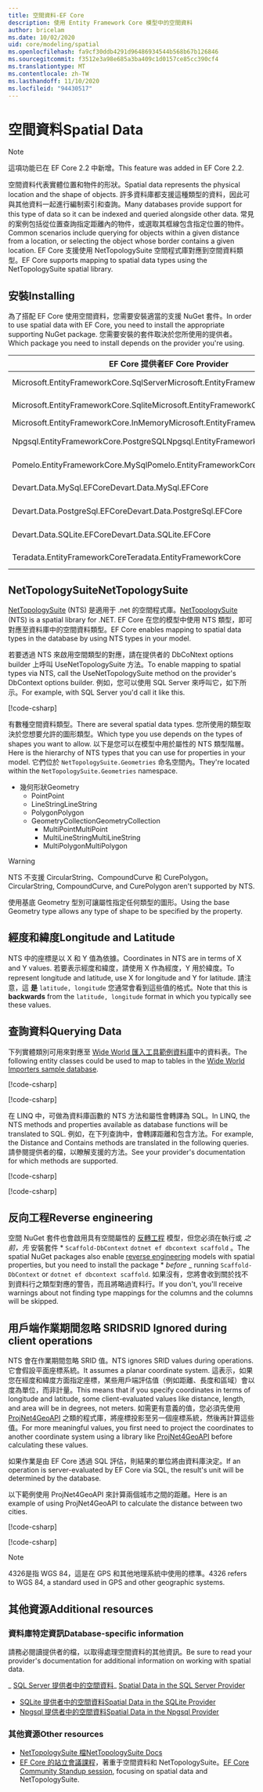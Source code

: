 ```yaml
---
title: 空間資料-EF Core
description: 使用 Entity Framework Core 模型中的空間資料
author: bricelam
ms.date: 10/02/2020
uid: core/modeling/spatial
ms.openlocfilehash: fa9cf30ddb4291d96486934544b568b67b126846
ms.sourcegitcommit: f3512e3a98e685a3ba409c1d0157ce85cc390cf4
ms.translationtype: MT
ms.contentlocale: zh-TW
ms.lasthandoff: 11/10/2020
ms.locfileid: "94430517"
---
```

# <a name="spatial-data"></a><span data-ttu-id="f517e-103">空間資料</span><span class="sxs-lookup"><span data-stu-id="f517e-103">Spatial Data</span></span>

> [!NOTE]
> <span data-ttu-id="f517e-104">這項功能已在 EF Core 2.2 中新增。</span><span class="sxs-lookup"><span data-stu-id="f517e-104">This feature was added in EF Core 2.2.</span></span>

<span data-ttu-id="f517e-105">空間資料代表實體位置和物件的形狀。</span><span class="sxs-lookup"><span data-stu-id="f517e-105">Spatial data represents the physical location and the shape of objects.</span></span> <span data-ttu-id="f517e-106">許多資料庫都支援這種類型的資料，因此可與其他資料一起進行編制索引和查詢。</span><span class="sxs-lookup"><span data-stu-id="f517e-106">Many databases provide support for this type of data so it can be indexed and queried alongside other data.</span></span> <span data-ttu-id="f517e-107">常見的案例包括從位置查詢指定距離內的物件，或選取其框線包含指定位置的物件。</span><span class="sxs-lookup"><span data-stu-id="f517e-107">Common scenarios include querying for objects within a given distance from a location, or selecting the object whose border contains a given location.</span></span> <span data-ttu-id="f517e-108">EF Core 支援使用 NetTopologySuite 空間程式庫對應到空間資料類型。</span><span class="sxs-lookup"><span data-stu-id="f517e-108">EF Core supports mapping to spatial data types using the NetTopologySuite spatial library.</span></span>

## <a name="installing"></a><span data-ttu-id="f517e-109">安裝</span><span class="sxs-lookup"><span data-stu-id="f517e-109">Installing</span></span>

<span data-ttu-id="f517e-110">為了搭配 EF Core 使用空間資料，您需要安裝適當的支援 NuGet 套件。</span><span class="sxs-lookup"><span data-stu-id="f517e-110">In order to use spatial data with EF Core, you need to install the appropriate supporting NuGet package.</span></span> <span data-ttu-id="f517e-111">您需要安裝的套件取決於您所使用的提供者。</span><span class="sxs-lookup"><span data-stu-id="f517e-111">Which package you need to install depends on the provider you're using.</span></span>

<span data-ttu-id="f517e-112">EF Core 提供者</span><span class="sxs-lookup"><span data-stu-id="f517e-112">EF Core Provider</span></span>                        | <span data-ttu-id="f517e-113">空間 NuGet 套件</span><span class="sxs-lookup"><span data-stu-id="f517e-113">Spatial NuGet Package</span></span>
--------------------------------------- | ---------------------
<span data-ttu-id="f517e-114">Microsoft.EntityFrameworkCore.SqlServer</span><span class="sxs-lookup"><span data-stu-id="f517e-114">Microsoft.EntityFrameworkCore.SqlServer</span></span> | [<span data-ttu-id="f517e-115">Microsoft.entityframeworkcore SqlServer. NetTopologySuite</span><span class="sxs-lookup"><span data-stu-id="f517e-115">Microsoft.EntityFrameworkCore.SqlServer.NetTopologySuite</span></span>](https://www.nuget.org/packages/Microsoft.EntityFrameworkCore.SqlServer.NetTopologySuite)
<span data-ttu-id="f517e-116">Microsoft.EntityFrameworkCore.Sqlite</span><span class="sxs-lookup"><span data-stu-id="f517e-116">Microsoft.EntityFrameworkCore.Sqlite</span></span>    | [<span data-ttu-id="f517e-117">Microsoft.entityframeworkcore. Sqlite. NetTopologySuite</span><span class="sxs-lookup"><span data-stu-id="f517e-117">Microsoft.EntityFrameworkCore.Sqlite.NetTopologySuite</span></span>](https://www.nuget.org/packages/Microsoft.EntityFrameworkCore.Sqlite.NetTopologySuite)
<span data-ttu-id="f517e-118">Microsoft.EntityFrameworkCore.InMemory</span><span class="sxs-lookup"><span data-stu-id="f517e-118">Microsoft.EntityFrameworkCore.InMemory</span></span>  | [<span data-ttu-id="f517e-119">NetTopologySuite</span><span class="sxs-lookup"><span data-stu-id="f517e-119">NetTopologySuite</span></span>](https://www.nuget.org/packages/NetTopologySuite)
<span data-ttu-id="f517e-120">Npgsql.EntityFrameworkCore.PostgreSQL</span><span class="sxs-lookup"><span data-stu-id="f517e-120">Npgsql.EntityFrameworkCore.PostgreSQL</span></span>   | [<span data-ttu-id="f517e-121">Npgsql. Microsoft.entityframeworkcore. 于 postgresql. NetTopologySuite</span><span class="sxs-lookup"><span data-stu-id="f517e-121">Npgsql.EntityFrameworkCore.PostgreSQL.NetTopologySuite</span></span>](https://www.nuget.org/packages/Npgsql.EntityFrameworkCore.PostgreSQL.NetTopologySuite)
<span data-ttu-id="f517e-122">Pomelo.EntityFrameworkCore.MySql</span><span class="sxs-lookup"><span data-stu-id="f517e-122">Pomelo.EntityFrameworkCore.MySql</span></span>        | [<span data-ttu-id="f517e-123">Pomelo. Microsoft.entityframeworkcore. NetTopologySuite</span><span class="sxs-lookup"><span data-stu-id="f517e-123">Pomelo.EntityFrameworkCore.MySql.NetTopologySuite</span></span>](https://www.nuget.org/packages/Pomelo.EntityFrameworkCore.MySql.NetTopologySuite)
<span data-ttu-id="f517e-124">Devart.Data.MySql.EFCore</span><span class="sxs-lookup"><span data-stu-id="f517e-124">Devart.Data.MySql.EFCore</span></span>                | [<span data-ttu-id="f517e-125">Devart. EFCore. NetTopologySuite</span><span class="sxs-lookup"><span data-stu-id="f517e-125">Devart.Data.MySql.EFCore.NetTopologySuite</span></span>](https://www.nuget.org/packages/Devart.Data.MySql.EFCore.NetTopologySuite)
<span data-ttu-id="f517e-126">Devart.Data.PostgreSql.EFCore</span><span class="sxs-lookup"><span data-stu-id="f517e-126">Devart.Data.PostgreSql.EFCore</span></span>           | [<span data-ttu-id="f517e-127">Devart. 于 postgresql. EFCore. NetTopologySuite</span><span class="sxs-lookup"><span data-stu-id="f517e-127">Devart.Data.PostgreSql.EFCore.NetTopologySuite</span></span>](https://www.nuget.org/packages/Devart.Data.PostgreSql.EFCore.NetTopologySuite)
<span data-ttu-id="f517e-128">Devart.Data.SQLite.EFCore</span><span class="sxs-lookup"><span data-stu-id="f517e-128">Devart.Data.SQLite.EFCore</span></span>               | [<span data-ttu-id="f517e-129">Devart. EFCore. NetTopologySuite</span><span class="sxs-lookup"><span data-stu-id="f517e-129">Devart.Data.SQLite.EFCore.NetTopologySuite</span></span>](https://www.nuget.org/packages/Devart.Data.SQLite.EFCore.NetTopologySuite)
<span data-ttu-id="f517e-130">Teradata.EntityFrameworkCore</span><span class="sxs-lookup"><span data-stu-id="f517e-130">Teradata.EntityFrameworkCore</span></span>            | [<span data-ttu-id="f517e-131">Teradata. Microsoft.entityframeworkcore. NetTopologySuite</span><span class="sxs-lookup"><span data-stu-id="f517e-131">Teradata.EntityFrameworkCore.NetTopologySuite</span></span>](https://www.nuget.org/packages/Teradata.EntityFrameworkCore.NetTopologySuite)

## <a name="nettopologysuite"></a><span data-ttu-id="f517e-132">NetTopologySuite</span><span class="sxs-lookup"><span data-stu-id="f517e-132">NetTopologySuite</span></span>

<span data-ttu-id="f517e-133">[NetTopologySuite](https://nettopologysuite.github.io/NetTopologySuite/) (NTS) 是適用于 .net 的空間程式庫。</span><span class="sxs-lookup"><span data-stu-id="f517e-133">[NetTopologySuite](https://nettopologysuite.github.io/NetTopologySuite/) (NTS) is a spatial library for .NET.</span></span> <span data-ttu-id="f517e-134">EF Core 在您的模型中使用 NTS 類型，即可對應至資料庫中的空間資料類型。</span><span class="sxs-lookup"><span data-stu-id="f517e-134">EF Core enables mapping to spatial data types in the database by using NTS types in your model.</span></span>

<span data-ttu-id="f517e-135">若要透過 NTS 來啟用空間類型的對應，請在提供者的 DbCoNtext options builder 上呼叫 UseNetTopologySuite 方法。</span><span class="sxs-lookup"><span data-stu-id="f517e-135">To enable mapping to spatial types via NTS, call the UseNetTopologySuite method on the provider's DbContext options builder.</span></span> <span data-ttu-id="f517e-136">例如，您可以使用 SQL Server 來呼叫它，如下所示。</span><span class="sxs-lookup"><span data-stu-id="f517e-136">For example, with SQL Server you'd call it like this.</span></span>

[!code-csharp[](../../../samples/core/Spatial/SqlServer/Models/WideWorldImportersContext.cs?name=snippet_UseNetTopologySuite)]

<span data-ttu-id="f517e-137">有數種空間資料類型。</span><span class="sxs-lookup"><span data-stu-id="f517e-137">There are several spatial data types.</span></span> <span data-ttu-id="f517e-138">您所使用的類型取決於您想要允許的圖形類型。</span><span class="sxs-lookup"><span data-stu-id="f517e-138">Which type you use depends on the types of shapes you want to allow.</span></span> <span data-ttu-id="f517e-139">以下是您可以在模型中用於屬性的 NTS 類型階層。</span><span class="sxs-lookup"><span data-stu-id="f517e-139">Here is the hierarchy of NTS types that you can use for properties in your model.</span></span> <span data-ttu-id="f517e-140">它們位於 `NetTopologySuite.Geometries` 命名空間內。</span><span class="sxs-lookup"><span data-stu-id="f517e-140">They're located within the `NetTopologySuite.Geometries` namespace.</span></span>

* <span data-ttu-id="f517e-141">幾何形狀</span><span class="sxs-lookup"><span data-stu-id="f517e-141">Geometry</span></span>
  * <span data-ttu-id="f517e-142">Point</span><span class="sxs-lookup"><span data-stu-id="f517e-142">Point</span></span>
  * <span data-ttu-id="f517e-143">LineString</span><span class="sxs-lookup"><span data-stu-id="f517e-143">LineString</span></span>
  * <span data-ttu-id="f517e-144">Polygon</span><span class="sxs-lookup"><span data-stu-id="f517e-144">Polygon</span></span>
  * <span data-ttu-id="f517e-145">GeometryCollection</span><span class="sxs-lookup"><span data-stu-id="f517e-145">GeometryCollection</span></span>
    * <span data-ttu-id="f517e-146">MultiPoint</span><span class="sxs-lookup"><span data-stu-id="f517e-146">MultiPoint</span></span>
    * <span data-ttu-id="f517e-147">MultiLineString</span><span class="sxs-lookup"><span data-stu-id="f517e-147">MultiLineString</span></span>
    * <span data-ttu-id="f517e-148">MultiPolygon</span><span class="sxs-lookup"><span data-stu-id="f517e-148">MultiPolygon</span></span>

> [!WARNING]
> <span data-ttu-id="f517e-149">NTS 不支援 CircularString、CompoundCurve 和 CurePolygon。</span><span class="sxs-lookup"><span data-stu-id="f517e-149">CircularString, CompoundCurve, and CurePolygon aren't supported by NTS.</span></span>

<span data-ttu-id="f517e-150">使用基底 Geometry 型別可讓屬性指定任何類型的圖形。</span><span class="sxs-lookup"><span data-stu-id="f517e-150">Using the base Geometry type allows any type of shape to be specified by the property.</span></span>

## <a name="longitude-and-latitude"></a><span data-ttu-id="f517e-151">經度和緯度</span><span class="sxs-lookup"><span data-stu-id="f517e-151">Longitude and Latitude</span></span>

<span data-ttu-id="f517e-152">NTS 中的座標是以 X 和 Y 值為依據。</span><span class="sxs-lookup"><span data-stu-id="f517e-152">Coordinates in NTS are in terms of X and Y values.</span></span> <span data-ttu-id="f517e-153">若要表示經度和緯度，請使用 X 作為經度，Y 用於緯度。</span><span class="sxs-lookup"><span data-stu-id="f517e-153">To represent longitude and latitude, use X for longitude and Y for latitude.</span></span> <span data-ttu-id="f517e-154">請注意，這 **是** `latitude, longitude` 您通常會看到這些值的格式。</span><span class="sxs-lookup"><span data-stu-id="f517e-154">Note that this is **backwards** from the `latitude, longitude` format in which you typically see these values.</span></span>

## <a name="querying-data"></a><span data-ttu-id="f517e-155">查詢資料</span><span class="sxs-lookup"><span data-stu-id="f517e-155">Querying Data</span></span>

<span data-ttu-id="f517e-156">下列實體類別可用來對應至 [Wide World 匯入工具範例資料庫](https://go.microsoft.com/fwlink/?LinkID=800630)中的資料表。</span><span class="sxs-lookup"><span data-stu-id="f517e-156">The following entity classes could be used to map to tables in the [Wide World Importers sample database](https://go.microsoft.com/fwlink/?LinkID=800630).</span></span>

[!code-csharp[](../../../samples/core/Spatial/SqlServer/Models/City.cs?name=snippet_City)]

[!code-csharp[](../../../samples/core/Spatial/SqlServer/Models/Country.cs?name=snippet_Country)]

<span data-ttu-id="f517e-157">在 LINQ 中，可做為資料庫函數的 NTS 方法和屬性會轉譯為 SQL。</span><span class="sxs-lookup"><span data-stu-id="f517e-157">In LINQ, the NTS methods and properties available as database functions will be translated to SQL.</span></span> <span data-ttu-id="f517e-158">例如，在下列查詢中，會轉譯距離和包含方法。</span><span class="sxs-lookup"><span data-stu-id="f517e-158">For example, the Distance and Contains methods are translated in the following queries.</span></span> <span data-ttu-id="f517e-159">請參閱提供者的檔，以瞭解支援的方法。</span><span class="sxs-lookup"><span data-stu-id="f517e-159">See your provider's documentation for which methods are supported.</span></span>

[!code-csharp[](../../../samples/core/Spatial/SqlServer/Program.cs?name=snippet_Distance)]

[!code-csharp[](../../../samples/core/Spatial/SqlServer/Program.cs?name=snippet_Contains)]

## <a name="reverse-engineering"></a><span data-ttu-id="f517e-160">反向工程</span><span class="sxs-lookup"><span data-stu-id="f517e-160">Reverse engineering</span></span>

<span data-ttu-id="f517e-161">空間 NuGet 套件也會啟用具有空間屬性的 [反轉工程](xref:core/managing-schemas/scaffolding) 模型，但您必須在執行或 *_之前，先_* 安裝套件 \* `Scaffold-DbContext` `dotnet ef dbcontext scaffold` 。</span><span class="sxs-lookup"><span data-stu-id="f517e-161">The spatial NuGet packages also enable [reverse engineering](xref:core/managing-schemas/scaffolding) models with spatial properties, but you need to install the package \* *_before_* _ running `Scaffold-DbContext` or `dotnet ef dbcontext scaffold`.</span></span> <span data-ttu-id="f517e-162">如果沒有，您將會收到關於找不到資料行之類型對應的警告，而且將略過資料行。</span><span class="sxs-lookup"><span data-stu-id="f517e-162">If you don't, you'll receive warnings about not finding type mappings for the columns and the columns will be skipped.</span></span>

## <a name="srid-ignored-during-client-operations"></a><span data-ttu-id="f517e-163">用戶端作業期間忽略 SRID</span><span class="sxs-lookup"><span data-stu-id="f517e-163">SRID Ignored during client operations</span></span>

<span data-ttu-id="f517e-164">NTS 會在作業期間忽略 SRID 值。</span><span class="sxs-lookup"><span data-stu-id="f517e-164">NTS ignores SRID values during operations.</span></span> <span data-ttu-id="f517e-165">它會假設平面座標系統。</span><span class="sxs-lookup"><span data-stu-id="f517e-165">It assumes a planar coordinate system.</span></span> <span data-ttu-id="f517e-166">這表示，如果您在經度和緯度方面指定座標，某些用戶端評估值（例如距離、長度和區域）會以度為單位，而非計量。</span><span class="sxs-lookup"><span data-stu-id="f517e-166">This means that if you specify coordinates in terms of longitude and latitude, some client-evaluated values like distance, length, and area will be in degrees, not meters.</span></span> <span data-ttu-id="f517e-167">如需更有意義的值，您必須先使用 [ProjNet4GeoAPI](https://github.com/NetTopologySuite/ProjNet4GeoAPI) 之類的程式庫，將座標投影至另一個座標系統，然後再計算這些值。</span><span class="sxs-lookup"><span data-stu-id="f517e-167">For more meaningful values, you first need to project the coordinates to another coordinate system using a library like [ProjNet4GeoAPI](https://github.com/NetTopologySuite/ProjNet4GeoAPI) before calculating these values.</span></span>

<span data-ttu-id="f517e-168">如果作業是由 EF Core 透過 SQL 評估，則結果的單位將由資料庫決定。</span><span class="sxs-lookup"><span data-stu-id="f517e-168">If an operation is server-evaluated by EF Core via SQL, the result's unit will be determined by the database.</span></span>

<span data-ttu-id="f517e-169">以下範例使用 ProjNet4GeoAPI 來計算兩個城市之間的距離。</span><span class="sxs-lookup"><span data-stu-id="f517e-169">Here is an example of using ProjNet4GeoAPI to calculate the distance between two cities.</span></span>

[!code-csharp[](../../../samples/core/Spatial/Projections/GeometryExtensions.cs?name=snippet_GeometryExtensions)]

[!code-csharp[](../../../samples/core/Spatial/Projections/Program.cs?name=snippet_ProjectTo)]

> [!NOTE]
> <span data-ttu-id="f517e-170">4326是指 WGS 84，這是在 GPS 和其他地理系統中使用的標準。</span><span class="sxs-lookup"><span data-stu-id="f517e-170">4326 refers to WGS 84, a standard used in GPS and other geographic systems.</span></span>

## <a name="additional-resources"></a><span data-ttu-id="f517e-171">其他資源</span><span class="sxs-lookup"><span data-stu-id="f517e-171">Additional resources</span></span>

### <a name="database-specific-information"></a><span data-ttu-id="f517e-172">資料庫特定資訊</span><span class="sxs-lookup"><span data-stu-id="f517e-172">Database-specific information</span></span>

<span data-ttu-id="f517e-173">請務必閱讀提供者的檔，以取得處理空間資料的其他資訊。</span><span class="sxs-lookup"><span data-stu-id="f517e-173">Be sure to read your provider's documentation for additional information on working with spatial data.</span></span>

<span data-ttu-id="f517e-174">_ [SQL Server 提供者中的空間資料](xref:core/providers/sql-server/spatial)</span><span class="sxs-lookup"><span data-stu-id="f517e-174">_ [Spatial Data in the SQL Server Provider](xref:core/providers/sql-server/spatial)</span></span>
* [<span data-ttu-id="f517e-175">SQLite 提供者中的空間資料</span><span class="sxs-lookup"><span data-stu-id="f517e-175">Spatial Data in the SQLite Provider</span></span>](xref:core/providers/sqlite/spatial)
* [<span data-ttu-id="f517e-176">Npgsql 提供者中的空間資料</span><span class="sxs-lookup"><span data-stu-id="f517e-176">Spatial Data in the Npgsql Provider</span></span>](https://www.npgsql.org/efcore/mapping/nts.html)

### <a name="other-resources"></a><span data-ttu-id="f517e-177">其他資源</span><span class="sxs-lookup"><span data-stu-id="f517e-177">Other resources</span></span>

* [<span data-ttu-id="f517e-178">NetTopologySuite 檔</span><span class="sxs-lookup"><span data-stu-id="f517e-178">NetTopologySuite Docs</span></span>](https://nettopologysuite.github.io/NetTopologySuite/)
* <span data-ttu-id="f517e-179">[EF Core 的站立會議課程](https://www.youtube.com/watch?v=IHslY5rrxD0&list=PLdo4fOcmZ0oX-DBuRG4u58ZTAJgBAeQ-t&index=15)，著重于空間資料和 NetTopologySuite。</span><span class="sxs-lookup"><span data-stu-id="f517e-179">[EF Core Community Standup session](https://www.youtube.com/watch?v=IHslY5rrxD0&list=PLdo4fOcmZ0oX-DBuRG4u58ZTAJgBAeQ-t&index=15), focusing on spatial data and NetTopologySuite.</span></span>
